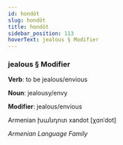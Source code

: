 ```yaml
---
id: hondöt
slug: hondöt
title: hondöt
sidebar_position: 113
hoverText: jealous § Modifier
---
```


### jealous § Modifier

**Verb**: to be jealous/envious

**Noun**: jealousy/envy

**Modifier**: jealous/envious

Armenian խանդոտ xandot [χɑnˈdot]

*Armenian Language Family*